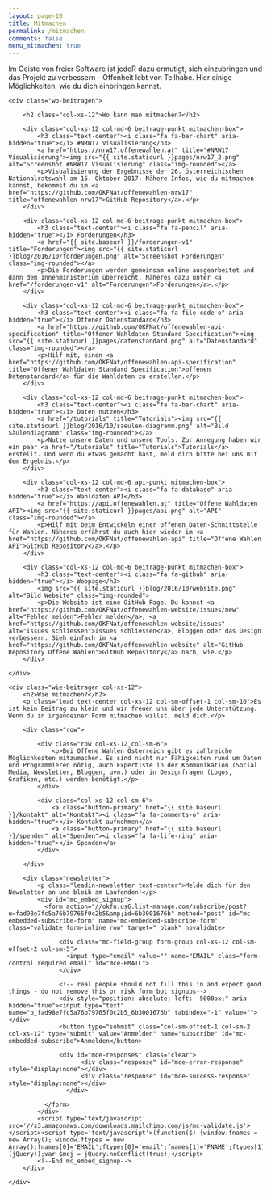 ```yaml
---
layout: page-10
title: Mitmachen
permalink: /mitmachen
comments: false
menu_mitmachen: true
---
```


<div id="page-mitmachen">
	<p class="lead col-sm-10 col-sm-offset-1 text-center">Im Geiste von freier Software ist jedeR dazu ermutigt, sich einzubringen und das Projekt zu verbessern - Offenheit lebt von Teilhabe. Hier einige Möglichkeiten, wie du dich einbringen kannst.</p>

	<div class="wo-beitragen">

		<h2 class="col-xs-12">Wo kann man mitmachen?</h2>

		<div class="col-xs-12 col-md-6 beitrage-punkt mitmachen-box">
			<h3 class="text-center"><i class="fa fa-bar-chart" aria-hidden="true"></i> #NRW17 Visualisierung</h3>
			<a href="https://nrw17.offenewahlen.at" title="#NRW17 Visualisierung"><img src="{{ site.staticurl }}pages/nrw17_2.png" alt="Screenshot #NRW17 Visualisierung" class="img-rounded"></a>
			<p>Visualisierung der Ergebnisse der 26. österreichischen Nationalratswahl am 15. Oktober 2017. Nähere Infos, wie du mitmachen kannst, bekommst du im <a href="https://github.com/OKFNat/offenewahlen-nrw17" title="offenewahlen-nrw17">GitHub Repository</a>.</p>
		</div>

		<div class="col-xs-12 col-md-6 beitrage-punkt mitmachen-box">
			<h3 class="text-center"><i class="fa fa-pencil" aria-hidden="true"></i> Forderungen</h3>
			<a href="{{ site.baseurl }}/forderungen-v1" title="Forderungen"><img src="{{ site.staticurl }}blog/2016/10/forderungen.png" alt="Screenshot Forderungen" class="img-rounded"></a>
			<p>Die Forderungen werden gemeinsam online ausgearbeitet und dann dem Innenministerium überreicht. Näheres dazu unter <a href="/forderungen-v1" alt="Forderungen">Forderungen</a>.</p>
		</div>

		<div class="col-xs-12 col-md-6 beitrage-punkt mitmachen-box">
			<h3 class="text-center"><i class="fa fa-file-code-o" aria-hidden="true"></i> Offener Datenstandard</h3>
			<a href="https://github.com/OKFNat/offenewahlen-api-specification" title="Offener Wahldaten Standard Specification"><img src="{{ site.staticurl }}pages/datenstandard.png" alt="Datenstandard" class="img-rounded"></a>
			<p>Hilf mit, einen <a href="https://github.com/OKFNat/offenewahlen-api-specification" title="Offener Wahldaten Standard Specification">offenen Datenstandard</a> für die Wahldaten zu erstellen.</p>
		</div>

		<div class="col-xs-12 col-md-6 beitrage-punkt mitmachen-box">
			<h3 class="text-center"><i class="fa fa-bar-chart" aria-hidden="true"></i> Daten nutzen</h3>
			<a href="/tutorials" title="Tutorials"><img src="{{ site.staticurl }}blog/2016/10/saeulen-diagramm.png" alt="Bild Säulendiagramm" class="img-rounded"></a>
			<p>Nutze unsere Daten und unsere Tools. Zur Anregung haben wir ein paar <a href="/tutorials" title="Tutorials">Tutorials</a> erstellt. Und wenn du etwas gemacht hast, meld dich bitte bei uns mit dem Ergebnis.</p>
		</div>

		<div class="col-xs-12 col-md-6 api-punkt mitmachen-box">
			<h3 class="text-center"><i class="fa fa-database" aria-hidden="true"></i> Wahldaten API</h3>
			<a href="https://api.offenewahlen.at" title="Offene Wahldaten API"><img src="{{ site.staticurl }}pages/api.png" alt="API" class="img-rounded"></a>
			<p>Hilf mit beim Entwickeln einer offenen Daten-Schnittstelle für Wahlen. Näheres erfährst du auch hier wieder im <a href="https://github.com/OKFNat/offenewahlen-api" title="Offene Wahlen API">GitHub Repository</a>.</p>
		</div>

		<div class="col-xs-12 col-md-6 beitrage-punkt mitmachen-box">
			<h3 class="text-center"><i class="fa fa-github" aria-hidden="true"></i> Webpage</h3>
			<img src="{{ site.staticurl }}blog/2016/10/website.png" alt="Bild Website" class="img-rounded">
			<p>Die Website ist eine GitHub Page. Du kannst <a href="https://github.com/OKFNat/offenewahlen-website/issues/new" alt="Fehler melden">Fehler melden</a>, <a href="https://github.com/OKFNat/offenewahlen-website/issues" alt="Issues schliessen">Issues schliessen</a>, Bloggen oder das Design verbessern. Sieh einfach im <a href="https://github.com/OKFNat/offenewahlen-website" alt="GitHub Repository Offene Wahlen">GitHub Repository</a> nach, wie.</p>
		</div>

	</div>

	<div class="wie-beitragen col-xs-12">
		<h2>Wie mitmachen?</h2>
		<p class="lead text-center col-xs-12 col-sm-offset-1 col-sm-10">Es ist kein Beitrag zu klein und wir freuen uns über jede Unterstützung. Wenn du in irgendeiner Form mitmachen willst, meld dich.</p>

		<div class="row">
			
			<div class="row col-xs-12 col-sm-6">
				<p>Bei Offene Wahlen Österreich gibt es zahlreiche Möglichkeiten mitzumachen. Es sind nicht nur Fähigkeiten rund um Daten und Programmieren nötig, auch Expertiste in der Kommunikation (Social Media, Newsletter, Bloggen, uvm.) oder in Designfragen (Logos, Grafiken, etc.) werden benötigt.</p>
			</div>

			<div class="col-xs-12 col-sm-6">
				<a class="button-primary" href="{{ site.baseurl }}/kontakt" alt="Kontakt"><i class="fa fa-comments-o" aria-hidden="true"></i> Kontakt aufnehmen</a>
				<a class="button-primary" href="{{ site.baseurl }}/spenden" alt="Spenden"><i class="fa fa-life-ring" aria-hidden="true"></i> Spenden</a>
			</div>

		</div>

		<div class="newsletter">
			<p class="leadin-newsletter text-center">Melde dich für den Newsletter an und bleib am Laufenden!</p>
			<div id="mc_embed_signup">
			  <form action="//okfn.us6.list-manage.com/subscribe/post?u=fad98e7fc5a76b79765f0c2b5&amp;id=6b3001676b" method="post" id="mc-embedded-subscribe-form" name="mc-embedded-subscribe-form" class="validate form-inline row" target="_blank" novalidate>

			      <div class="mc-field-group form-group col-xs-12 col-sm-offset-2 col-sm-5">
			      	<input type="email" value="" name="EMAIL" class="form-control required email" id="mce-EMAIL">
			      </div>

			      <!-- real people should not fill this in and expect good things - do not remove this or risk form bot signups-->
			      <div style="position: absolute; left: -5000px;" aria-hidden="true"><input type="text" name="b_fad98e7fc5a76b79765f0c2b5_6b3001676b" tabindex="-1" value=""></div>
			      <button type="submit" class="col-sm-offset-1 col-sm-2 col-xs-12" type="submit" value="Anmelden" name="subscribe" id="mc-embedded-subscribe">Anmelden</button>

			      <div id="mce-responses" class="clear">
			    		<div class="response" id="mce-error-response" style="display:none"></div>
			    		<div class="response" id="mce-success-response" style="display:none"></div>
			    	</div>

			  </form>
			</div>
			<script type='text/javascript' src='//s3.amazonaws.com/downloads.mailchimp.com/js/mc-validate.js'></script><script type='text/javascript'>(function($) {window.fnames = new Array(); window.ftypes = new Array();fnames[0]='EMAIL';ftypes[0]='email';fnames[1]='FNAME';ftypes[1]='text';fnames[2]='LNAME';ftypes[2]='text';}(jQuery));var $mcj = jQuery.noConflict(true);</script>
			<!--End mc_embed_signup-->
		</div>

	</div>
</div>
